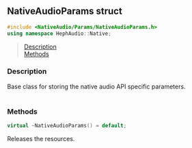 ## NativeAudioParams struct
```c++
#include <NativeAudio/Params/NativeAudioParams.h>
using namespace HephAudio::Native;
```

> [Description](#description)<br>
[Methods](#methods)

### Description
Base class for storing the native audio API specific parameters.
<br><br>

### Methods

```c++
virtual ~NativeAudioParams() = default;
```
Releases the resources.
